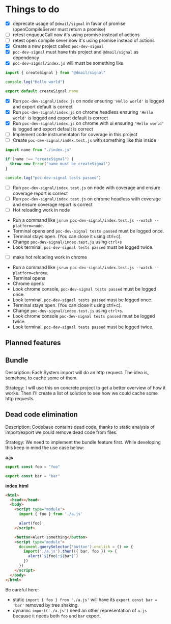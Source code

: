 # Things to do

* [x] deprecate usage of `@dmail/signal` in favor of promise (openCompileServer must return a promise)
* [ ] retest enqueueCall now it's using promise instead of actions
* [ ] retest open compile sever now it's using promise instead of actions
* [x] Create a new project called `poc-dev-signal`
* [x] `poc-dev-signal` must have this project and `@dmail/signal` as dependency
* [x] `poc-dev-signal/index.js` will must be something like

```javascript
import { createSignal } from "@dmail/signal"

console.log("Hello world")

export default createSignal.name
```

* [x] Run `poc-dev-signal/index.js` on node ensuring `'Hello world'` is logged and export default is correct
* [x] Run `poc-dev-signal/index.js` on chrome headless ensuring `'Hello world'` is logged and export default is correct
* [x] Run `poc-dev-signal/index.js` on chrome with ui ensuring `'Hello world'` is logged and export default is correct
* [ ] Implement code instrumentaton for coverage in this project
* [ ] Create `poc-dev-signal/index.test.js` with something like this inside

```javascript
import name from "./index.js"

if (name !== "createSignal") {
  throw new Error("name must be createSignal")
}

console.log("poc-dev-signal tests passed")
```

* [ ] Run `poc-dev-signal/index.test.js` on node with coverage and ensure coverage report is correct
* [ ] Run `poc-dev-signal/index.test.js` on chrome headless with coverage and ensure coverage report is correct
* [ ] Hot reloading work in node

- Run a command like `jsrun poc-dev-signal/index.test.js --watch --platform=node`.
- Terminal opens and `poc-dev-signal tests passed` must be logged once.
- Terminal stays open. (You can close it using ctrl+c).
- Change `poc-dev-signal/index.test.js` using `ctrl+s`
- Look terminal, `poc-dev-signal tests passed` must be logged twice.

* [ ] make hot reloading work in chrome

- Run a command like `jsrun poc-dev-signal/index.test.js --watch --platform=chrome`.
- Terminal opens
- Chrome opens
- Look chrome console, `poc-dev-signal tests passed` must be logged once.
- Look terminal, `poc-dev-signal tests passed` must be logged once.
- Terminal stays open. (You can close it using ctrl+c).
- Change `poc-dev-signal/index.test.js` using `ctrl+s`.
- Look chrome console `poc-dev-signal tests passed` must be logged twice.
- Look terminal, `poc-dev-signal tests passed` must be logged twice.

## Planned features

## Bundle

Description: Each System.import will do an http request. The idea is, somehow, to cache some of them.

Strategy: I will use this on concrete project to get a better overview of how it works. Then I'll create a list of solution to see how we could cache some http requests.

## Dead code elimination

Description: Codebase contains dead code, thanks to static analysis of import/export we could remove dead code from files.

Strategy: We need to implement the bundle feature first. While developing this keep in mind the use case below:

**a.js**

```javascript
export const foo = "foo"

export const bar = "bar"
```

**index.html**

```html
<html>
  <head></head>
  <body>
    <script type="module">
      import { foo } from './a.js'

      alert(foo)
    </script>

    <button>Alert something</button>
    <script type="module">
      document.querySelector('button').onclick = () => {
        import('./a.js').then(({ bar, foo }) => {
          alert(`${foo}:${bar}`)
        })
      })
    </script>
  </body>
</html>
```

Be careful here:

* static `import { foo } from './a.js'` will have its `export const bar = 'bar'` removed by tree shaking.
* dynamic `import('./a.js')` need an other representation of `a.js` because it needs both `foo` and `bar` export.
